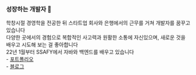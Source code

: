 ### 성장하는 개발자 🌱
<div>학창시절 경영학을 전공한 뒤 스타트업 회사와 은행에서의 근무를 거쳐 개발자를 꿈꾸고 있습니다</div>
<div>다양한 곳에서의 경험으로 복합적인 사고력과 원활한 소통에 자신있으며, 새로운 것을 배우고 시도해 보는 걸 좋아합니다</div>
<div>22년 1월부터 SSAFY에서 자바와 백엔드를 배우고 있습니다</div>

<div> - <a href= "https://qwerty1434.notion.site/_-d62951ca67774847a9c2973c80f36b06">포트폴리오</a></div>
<div> - <a href= "https://velog.io/@qwerty1434/series">블로그</a></div>

<!--
**qwerty1434/qwerty1434** is a ✨ _special_ ✨ repository because its `README.md` (this file) appears on your GitHub profile.

Here are some ideas to get you started:

- 🔭 I’m currently working on ...
- 🌱 I’m currently learning ...
- 👯 I’m looking to collaborate on ...
- 🤔 I’m looking for help with ...
- 💬 Ask me about ...
- 📫 How to reach me: ...
- 😄 Pronouns: ...
- ⚡ Fun fact: ...
-->

